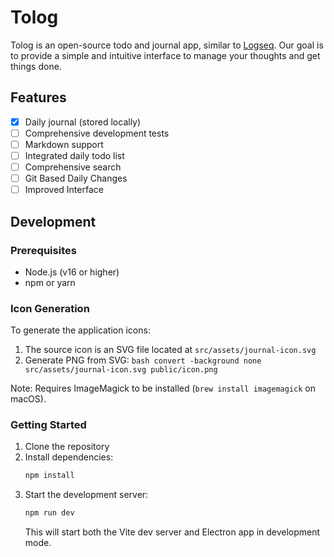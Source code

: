 # Tolog

Tolog is an open-source todo and journal app, similar to [Logseq](https://logseq.com/). Our goal is to provide a simple and intuitive interface to manage your thoughts and get things done.

## Features

- [x] Daily journal (stored locally)
- [ ] Comprehensive development tests
- [ ] Markdown support
- [ ] Integrated daily todo list
- [ ] Comprehensive search
- [ ] Git Based Daily Changes
- [ ] Improved Interface

## Development

### Prerequisites

- Node.js (v16 or higher)
- npm or yarn

### Icon Generation
To generate the application icons:

1. The source icon is an SVG file located at `src/assets/journal-icon.svg`
2. Generate PNG from SVG: `bash convert -background none src/assets/journal-icon.svg public/icon.png`

Note: Requires ImageMagick to be installed (`brew install imagemagick` on macOS).

### Getting Started

1. Clone the repository
2. Install dependencies:
   ```bash
   npm install
   ```
3. Start the development server:
   ```bash
   npm run dev
   ```
   This will start both the Vite dev server and Electron app in development mode.